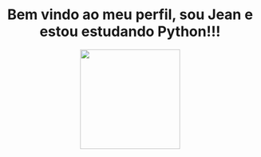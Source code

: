 <center> <h1>Bem vindo ao meu perfil, sou Jean e estou estudando Python!!!</h1> </center>
<div align="center">
  <a href="https://github.com/rafaballerini">
  <img height="200em" src="https://github-readme-stats.vercel.app/api?username=JeanCGPontes&show_icons=true&theme=dark&include_all_commits=true&count_private=true"/>
</div>
